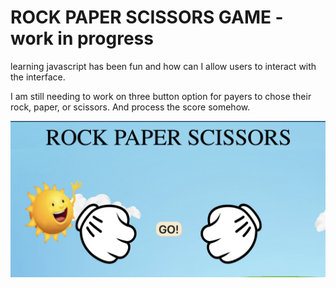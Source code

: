 # ROCK PAPER SCISSORS GAME - work in progress

learning javascript has been fun and how can I allow users to interact with the interface. 

I am still needing to work on three button option for payers to chose their rock, paper, or scissors. And process the score somehow.

![](images/screen.png)
